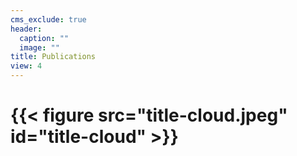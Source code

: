 ```yaml
---
cms_exclude: true
header:
  caption: ""
  image: ""
title: Publications
view: 4
---
```


# {{< figure src="title-cloud.jpeg" id="title-cloud" >}}
